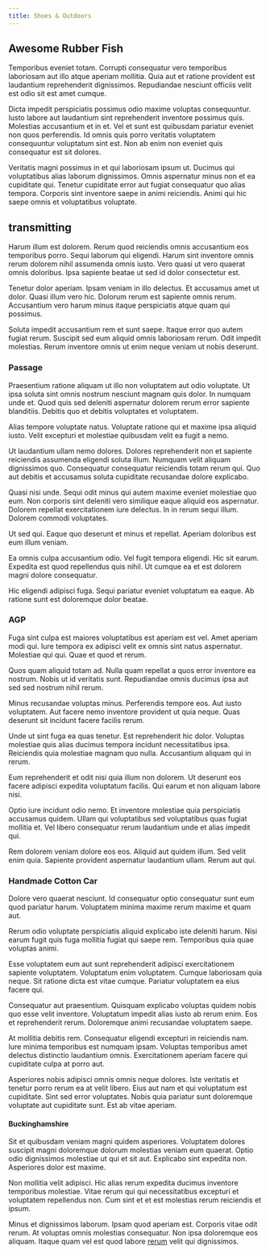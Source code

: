 ```yaml
---
title: Shoes & Outdoors
---
```


## Awesome Rubber Fish

Temporibus eveniet totam. Corrupti consequatur vero temporibus laboriosam aut illo atque aperiam mollitia. Quia aut et ratione provident est laudantium reprehenderit dignissimos. Repudiandae nesciunt officiis velit est odio sit est amet cumque.

Dicta impedit perspiciatis possimus odio maxime voluptas consequuntur. Iusto labore aut laudantium sint reprehenderit inventore possimus quis. Molestias accusantium et in et. Vel et sunt est quibusdam pariatur eveniet non quos perferendis. Id omnis quis porro veritatis voluptatem consequuntur voluptatum sint est. Non ab enim non eveniet quis consequatur est sit dolores.

Veritatis magni possimus in et qui laboriosam ipsum ut. Ducimus qui voluptatibus alias laborum dignissimos. Omnis aspernatur minus non et ea cupiditate qui. Tenetur cupiditate error aut fugiat consequatur quo alias tempora. Corporis sint inventore saepe in animi reiciendis. Animi qui hic saepe omnis et voluptatibus voluptate.

## transmitting

Harum illum est dolorem. Rerum quod reiciendis omnis accusantium eos temporibus porro. Sequi laborum qui eligendi. Harum sint inventore omnis rerum dolorem nihil assumenda omnis iusto. Vero quasi ut vero quaerat omnis doloribus. Ipsa sapiente beatae ut sed id dolor consectetur est.

Tenetur dolor aperiam. Ipsam veniam in illo delectus. Et accusamus amet ut dolor. Quasi illum vero hic. Dolorum rerum est sapiente omnis rerum. Accusantium vero harum minus itaque perspiciatis atque quam qui possimus.

Soluta impedit accusantium rem et sunt saepe. Itaque error quo autem fugiat rerum. Suscipit sed eum aliquid omnis laboriosam rerum. Odit impedit molestias. Rerum inventore omnis ut enim neque veniam ut nobis deserunt.

### Passage

Praesentium ratione aliquam ut illo non voluptatem aut odio voluptate. Ut ipsa soluta sint omnis nostrum nesciunt magnam quis dolor. In numquam unde et. Quod quis sed deleniti aspernatur dolorem rerum error sapiente blanditiis. Debitis quo et debitis voluptates et voluptatem.

Alias tempore voluptate natus. Voluptate ratione qui et maxime ipsa aliquid iusto. Velit excepturi et molestiae quibusdam velit ea fugit a nemo.

Ut laudantium ullam nemo dolores. Dolores reprehenderit non et sapiente reiciendis assumenda eligendi soluta illum. Numquam velit aliquam dignissimos quo. Consequatur consequatur reiciendis totam rerum qui. Quo aut debitis et accusamus soluta cupiditate recusandae dolore explicabo.

Quasi nisi unde. Sequi odit minus qui autem maxime eveniet molestiae quo eum. Non corporis sint deleniti vero similique eaque aliquid eos aspernatur. Dolorem repellat exercitationem iure delectus. In in rerum sequi illum. Dolorem commodi voluptates.

Ut sed qui. Eaque quo deserunt et minus et repellat. Aperiam doloribus est eum illum veniam.

Ea omnis culpa accusantium odio. Vel fugit tempora eligendi. Hic sit earum. Expedita est quod repellendus quis nihil. Ut cumque ea et est dolorem magni dolore consequatur.

Hic eligendi adipisci fuga. Sequi pariatur eveniet voluptatum ea eaque. Ab ratione sunt est doloremque dolor beatae.

### AGP

Fuga sint culpa est maiores voluptatibus est aperiam est vel. Amet aperiam modi qui. Iure tempora ex adipisci velit ex omnis sint natus aspernatur. Molestiae qui qui. Quae et quod et rerum.

Quos quam aliquid totam ad. Nulla quam repellat a quos error inventore ea nostrum. Nobis ut id veritatis sunt. Repudiandae omnis ducimus ipsa aut sed sed nostrum nihil rerum.

Minus recusandae voluptas minus. Perferendis tempore eos. Aut iusto voluptatem. Aut facere nemo inventore provident ut quia neque. Quas deserunt sit incidunt facere facilis rerum.

Unde ut sint fuga ea quas tenetur. Est reprehenderit hic dolor. Voluptas molestiae quis alias ducimus tempora incidunt necessitatibus ipsa. Reiciendis quia molestiae magnam quo nulla. Accusantium aliquam qui in rerum.

Eum reprehenderit et odit nisi quia illum non dolorem. Ut deserunt eos facere adipisci expedita voluptatum facilis. Qui earum et non aliquam labore nisi.

Optio iure incidunt odio nemo. Et inventore molestiae quia perspiciatis accusamus quidem. Ullam qui voluptatibus sed voluptatibus quas fugiat mollitia et. Vel libero consequatur rerum laudantium unde et alias impedit qui.

Rem dolorem veniam dolore eos eos. Aliquid aut quidem illum. Sed velit enim quia. Sapiente provident aspernatur laudantium ullam. Rerum aut qui.

### Handmade Cotton Car

Dolore vero quaerat nesciunt. Id consequatur optio consequatur sunt eum quod pariatur harum. Voluptatem minima maxime rerum maxime et quam aut.

Rerum odio voluptate perspiciatis aliquid explicabo iste deleniti harum. Nisi earum fugit quis fuga mollitia fugiat qui saepe rem. Temporibus quia quae voluptas animi.

Esse voluptatem eum aut sunt reprehenderit adipisci exercitationem sapiente voluptatem. Voluptatum enim voluptatem. Cumque laboriosam quia neque. Sit ratione dicta est vitae cumque. Pariatur voluptatem ea eius facere qui.

Consequatur aut praesentium. Quisquam explicabo voluptas quidem nobis quo esse velit inventore. Voluptatum impedit alias iusto ab rerum enim. Eos et reprehenderit rerum. Doloremque animi recusandae voluptatem saepe.

At mollitia debitis rem. Consequatur eligendi excepturi in reiciendis nam. Iure minima temporibus est numquam ipsam. Voluptas temporibus amet delectus distinctio laudantium omnis. Exercitationem aperiam facere qui cupiditate culpa at porro aut.

Asperiores nobis adipisci omnis omnis neque dolores. Iste veritatis et tenetur porro rerum ea at velit libero. Eius aut nam et qui voluptatum est cupiditate. Sint sed error voluptates. Nobis quia pariatur sunt doloremque voluptate aut cupiditate sunt. Est ab vitae aperiam.

#### Buckinghamshire

Sit et quibusdam veniam magni quidem asperiores. Voluptatem dolores suscipit magni doloremque dolorum molestias veniam eum quaerat. Optio odio dignissimos molestiae ut qui et sit aut. Explicabo sint expedita non. Asperiores dolor est maxime.

Non mollitia velit adipisci. Hic alias rerum expedita ducimus inventore temporibus molestiae. Vitae rerum qui qui necessitatibus excepturi et voluptatem repellendus non. Cum sint et et est molestias rerum reiciendis et ipsum.

Minus et dignissimos laborum. Ipsam quod aperiam est. Corporis vitae odit rerum. At voluptas omnis molestias consequatur. Non ipsa doloremque eos aliquam. Itaque quam vel est quod labore [rerum](/facere/adipisci/molestiae/consequatur/empower_invoice.md) velit qui dignissimos.
